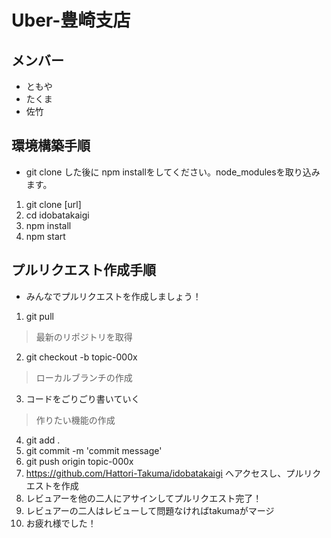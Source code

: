 # Uber-豊崎支店
## メンバー
- ともや
- たくま
- 佐竹
## 環境構築手順
- git clone した後に npm installをしてください。node_modulesを取り込みます。
1. git clone [url]
2. cd idobatakaigi
3. npm install
4. npm start

## プルリクエスト作成手順
- みんなでプルリクエストを作成しましょう！
1. git pull
  > 最新のリポジトリを取得
2. git checkout -b topic-000x
  > ローカルブランチの作成
3. コードをごりごり書いていく
  > 作りたい機能の作成
4. git add .
5. git commit -m 'commit message'
6. git push origin topic-000x
7. https://github.com/Hattori-Takuma/idobatakaigi へアクセスし、プルリクエストを作成
8. レビュアーを他の二人にアサインしてプルリクエスト完了！
9. レビュアーの二人はレビューして問題なければtakumaがマージ
10. お疲れ様でした！

